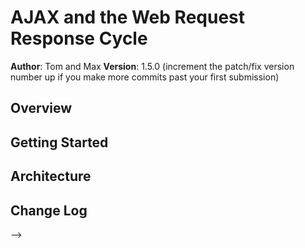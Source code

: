 # AJAX and the Web Request Response Cycle

**Author**: Tom and Max
**Version**: 1.5.0 (increment the patch/fix version number up if you make more commits past your first submission)

## Overview
<!-- This application allows the user to retrieve stored data from a remote directory.   -->

## Getting Started
<!-- The user must clone our repo from Github to receive the files needed. Then the user simply needs to open the index.html page in their browser. The articles should automatically populate the webpage -->

## Architecture
<!--The current build is refrencing a local directory, however it can easily be modified to include truely remote directories. After the information requests are recieved by the remote, the data is pushed back to the local directory, where it is placed into a template that populates the webpage with correctly formatted articles. -->

## Change Log
<!-- 
07-17-18 9:00am: Both Tom and Max read the documentation throughly
07-17-18 10:00am: Answered all the COMMENTS and read all the REVIEWS
07-17-18 10:300am: Added raw data to local storage through the use of AJAX
07-17-18 11:00am: Refrenced the local storage and populated the webpage.

## Credits and Collaborations
<!-- Handlebars, jQuery, and AJAX were all used in the making of this program -->
-->